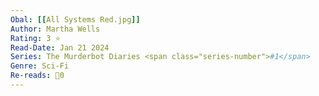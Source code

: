 ```yaml
---
Obal: [[All Systems Red.jpg]]
Author: Martha Wells
Rating: 3 ⭐
Read-Date: Jan 21 2024
Series: The Murderbot Diaries <span class="series-number">#1</span>
Genre: Sci-Fi
Re-reads: 🔁0
---
```

